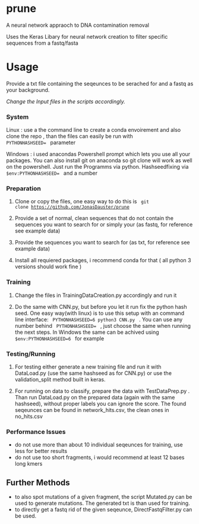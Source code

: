 # prune
A neural network appraoch to DNA contamination removal

Uses the Keras Libary for neural network creation to filter specific sequences from a fastq/fasta

# Usage

Provide a txt file containing the seqeunces to be serached for and a fastq as your background.

<i> Change the Input files in the scripts accordingly. </i> 

### System
Linux : use a the command line to create a conda envoirement and also clone the repo , than the files can easily be run with <code> PYTHONHASHSEED= </code>  parameter

Windows : i used anacondas Powershell prompt which lets you use all your packages. You can also install git on anaconda so git clone will work as well on the powershell. Just run the Programms via python. Hashseedfixing via <code> $env:PYTHONHASHSEED= </code> and a number

### Preparation

1. Clone or copy the files, one easy way to do this is <code> git clone https://github.com/JonasDauster/prune </code>

2. Provide a set of normal, clean sequences that do not contain the sequences you want to search for or simply your  (as fastq, for reference see example data)

3. Provide the sequences you want to search for (as txt, for reference see example data)

4. Install all requiered packages, i recommend conda for that ( all python 3 versions should work fine )

### Training
1. Change the files in TrainingDataCreation.py accordingly and run it

2. Do the same with CNN.py, but before you let it run fix the python hash seed. One easy way(with linux) is to use this setup with an command line interface:  <code> PYTHONHASHSEED=6 python3 CNN.py </code> . You can use any number behind <code> PYTHONHASHSEED= </code> , just choose the same when running the next steps. In Windows the same can be achived using <code> $env:PYTHONHASHSEED=6 </code> for example

### Testing/Running

1. For testing either generate a new training file and run it with DataLoad.py (use the same hashseed as for CNN.py) or use the validation_split method built in keras. 

2. For running on data to classify, prepare the data with TestDataPrep.py . Than run DataLoad.py on the prepared data (again with the same hashseed), without proper labels you can ignore the score. The found seqeunces can be found in network_hits.csv, the clean ones in no_hits.csv

### Performance Issues
- do not use more than about 10 individual seqeunces for training, use less for better results
- do not use too short fragments, i would recommend at least 12 bases long kmers


## Further Methods
- to also spot mutations of a given fragment, the script Mutated.py can be used to generate mutations. The generated txt is than used for training.
- to directly get a fastq rid of the given seqeunce, DirectFastqFilter.py can be used. 
